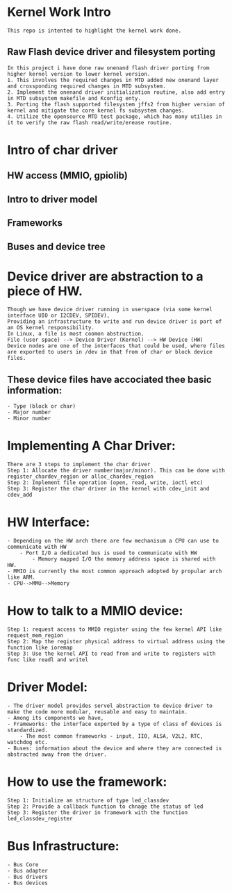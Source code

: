 # Kernel Work Intro
	This repo is intented to highlight the kernel work done.

## Raw Flash device driver and filesystem porting
	In this project i have done raw onenand flash driver porting from higher kernel version to lower kernel version.
	1. This involves the required changes in MTD added new onenand layer and crossponding required changes in MTD subsystem. 
	2. Implement the onenand driver initialization routine, also add entry in MTD subsystem makefile and Kconfig enty.
	3. Porting the flash supported filesystem jffs2 from higher version of kernel and mitigate the core kernel fs subsystem changes.
	4. Utilize the opensource MTD test package, which has many utilies in it to verify the raw flash read/write/erease routine.  

# Intro of char driver
## HW access (MMIO, gpiolib)
## Intro to driver model
## Frameworks
## Buses and device tree

# Device driver are abstraction to a piece of HW.
	Though we have device driver running in userspace (via some kernel interface UIO or I2CDEV, SPIDEV),
	Providing an infrastructure to write and run device driver is part of an OS kernel responsibility.
	In Linux, a file is most coomon abstruction.
	File (user space) --> Device Driver (Kernel) --> HW Device (HW)
	Device nodes are one of the interfaces that could be used, where files are exported to users in /dev in that from of char or block device files.

## These device files have accociated thee basic information:
	- Type (block or char)
	- Major number
	- Minor number

# Implementing A Char Driver:
	There are 3 steps to implement the char driver
	Step 1: Allocate the driver number(major/minor). This can be done with register_chardev_region or alloc_chardev_region
	Step 2: Implement file operation (open, read, write, ioctl etc)
	Step 3: Register the char driver in the kernel with cdev_init and cdev_add

# HW Interface:
	- Depending on the HW arch there are few mechanisum a CPU can use to communicate with HW
   		- Port I/O a dedicated bus is used to communicate with HW
    		- Memory mapped I/O the memory address space is shared with HW.
	- MMIO is currently the most common approach adopted by propular arch like ARM.
	- CPU-->MMU-->Memory

# How to talk to a MMIO device:
	Step 1: request access to MMIO register using the few kernel API like request_mem_region
	Step 2: Map the register physical address to virtual address using the function like ioremap
	Step 3: Use the kernel API to read from and write to registers with func like readl and writel

# Driver Model:
	- The driver model provides servel abstraction to device driver to make the code more modular, reusable and easy to maintain.
	- Among its components we have,
   	- Frameworks: the interface exported by a type of class of devices is standardized.
        - The most common frameworks - input, IIO, ALSA, V2L2, RTC, watchdog etc.
   	- Buses: information about the device and where they are connected is abstracted away from the driver.

# How to use the framework:
	Step 1: Initialize an structure of type led_classdev
	Step 2: Provide a callback function to chnage the status of led
	Step 3: Register the driver in framework with the function led_classdev_register

# Bus Infrastructure:
	- Bus Core
	- Bus adapter
	- Bus drivers
	- Bus devices

